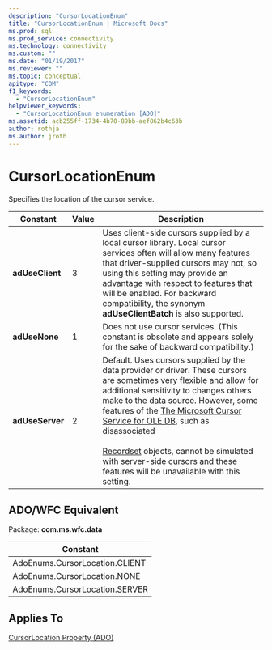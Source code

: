 ```yaml
---
description: "CursorLocationEnum"
title: "CursorLocationEnum | Microsoft Docs"
ms.prod: sql
ms.prod_service: connectivity
ms.technology: connectivity
ms.custom: ""
ms.date: "01/19/2017"
ms.reviewer: ""
ms.topic: conceptual
apitype: "COM"
f1_keywords: 
  - "CursorLocationEnum"
helpviewer_keywords: 
  - "CursorLocationEnum enumeration [ADO]"
ms.assetid: acb255ff-1734-4b70-89bb-aef862b4c63b
author: rothja
ms.author: jroth
---
```

# CursorLocationEnum
Specifies the location of the cursor service.  
  
|Constant|Value|Description|  
|--------------|-----------|-----------------|  
|**adUseClient**|3|Uses client-side cursors supplied by a local cursor library. Local cursor services often will allow many features that driver-supplied cursors may not, so using this setting may provide an advantage with respect to features that will be enabled. For backward compatibility, the synonym **adUseClientBatch** is also supported.|  
|**adUseNone**|1|Does not use cursor services. (This constant is obsolete and appears solely for the sake of backward compatibility.)|  
|**adUseServer**|2|Default. Uses cursors supplied by the data provider or driver. These cursors are sometimes very flexible and allow for additional sensitivity to changes others make to the data source. However, some features of the [The Microsoft Cursor Service for OLE DB](../../../ado/guide/data/the-microsoft-cursor-service-for-ole-db.md), such as disassociated<br /><br /> [Recordset](../../../ado/reference/ado-api/recordset-object-ado.md) objects, cannot be simulated with server-side cursors and these features will be unavailable with this setting.|  
  
## ADO/WFC Equivalent  
 Package: **com.ms.wfc.data**  
  
|Constant|  
|--------------|  
|AdoEnums.CursorLocation.CLIENT|  
|AdoEnums.CursorLocation.NONE|  
|AdoEnums.CursorLocation.SERVER|  
  
## Applies To  
 [CursorLocation Property (ADO)](../../../ado/reference/ado-api/cursorlocation-property-ado.md)
